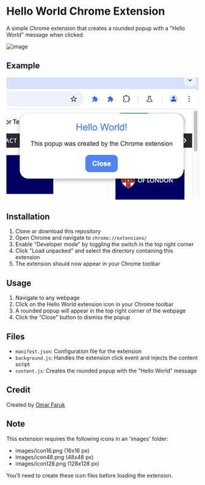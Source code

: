 # Hello World Chrome Extension

A simple Chrome extension that creates a rounded popup with a "Hello World" message when clicked.


![image](https://github.com/user-attachments/assets/231c0bb1-1c77-493c-9714-774da1198ea0)


## Example

![Chrome Extension Rounded Popup Corners Example](https://raw.githubusercontent.com/iamOmarFaruk/chrome-extension-rounded-popup-corners/refs/heads/main/example.png)

## Installation

1. Clone or download this repository
2. Open Chrome and navigate to `chrome://extensions/`
3. Enable "Developer mode" by toggling the switch in the top right corner
4. Click "Load unpacked" and select the directory containing this extension
5. The extension should now appear in your Chrome toolbar

## Usage

1. Navigate to any webpage
2. Click on the Hello World extension icon in your Chrome toolbar
3. A rounded popup will appear in the top right corner of the webpage
4. Click the "Close" button to dismiss the popup

## Files

- `manifest.json`: Configuration file for the extension
- `background.js`: Handles the extension click event and injects the content script
- `content.js`: Creates the rounded popup with the "Hello World" message

## Credit

Created by [Omar Faruk](https://github.com/iamOmarFaruk)

## Note

This extension requires the following icons in an 'images' folder:
- images/icon16.png (16x16 px)
- images/icon48.png (48x48 px)  
- images/icon128.png (128x128 px)

You'll need to create these icon files before loading the extension. 
